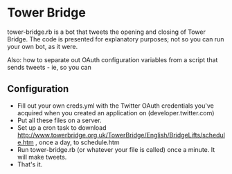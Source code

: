 Tower Bridge
============

tower-bridge.rb is a bot that tweets the opening and closing of Tower Bridge. The code is presented for explanatory purposes; not so you can run your own bot, as it were.

Also: how to separate out OAuth configuration variables from a script that sends tweets - ie, so you can

Configuration
-------------

* Fill out your own creds.yml with the Twitter OAuth credentials you've acquired when you created an application on (developer.twitter.com)
* Put all these files on a server.
* Set up a cron task to download http://www.towerbridge.org.uk/TowerBridge/English/BridgeLifts/schedule.htm , once a day, to schedule.htm
* Run tower-bridge.rb (or whatever your file is called) once a minute. It will make tweets.
* That's it.
